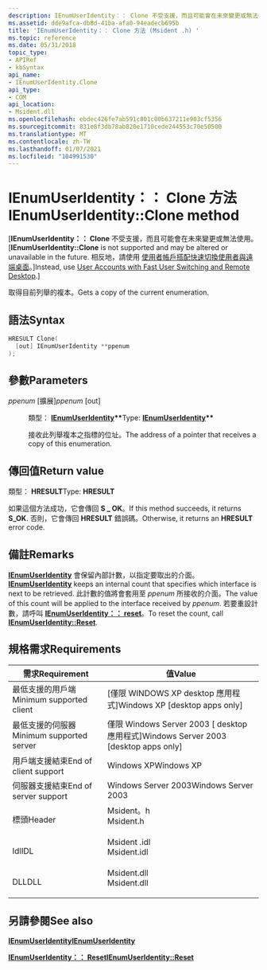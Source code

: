 ```yaml
---
description: IEnumUserIdentity：： Clone 不受支援，而且可能會在未來變更或無法使用。 相反地，請使用使用者帳戶搭配快速切換使用者與遠端桌面。
ms.assetid: dde9afca-db8d-41ba-afa0-94eadecb695b
title: 'IEnumUserIdentity：： Clone 方法 (Msident .h) '
ms.topic: reference
ms.date: 05/31/2018
topic_type:
- APIRef
- kbSyntax
api_name:
- IEnumUserIdentity.Clone
api_type:
- COM
api_location:
- Msident.dll
ms.openlocfilehash: ebdec426fe7ab591c801c00b637211e903cf5356
ms.sourcegitcommit: 831e8f3db78ab820e1710cede244553c70e50500
ms.translationtype: MT
ms.contentlocale: zh-TW
ms.lasthandoff: 01/07/2021
ms.locfileid: "104991530"
---
```

# <a name="ienumuseridentityclone-method"></a><span data-ttu-id="f886c-104">IEnumUserIdentity：： Clone 方法</span><span class="sxs-lookup"><span data-stu-id="f886c-104">IEnumUserIdentity::Clone method</span></span>

<span data-ttu-id="f886c-105">\[**IEnumUserIdentity：： Clone** 不受支援，而且可能會在未來變更或無法使用。</span><span class="sxs-lookup"><span data-stu-id="f886c-105">\[**IEnumUserIdentity::Clone** is not supported and may be altered or unavailable in the future.</span></span> <span data-ttu-id="f886c-106">相反地，請使用 [使用者帳戶搭配快速切換使用者與遠端桌面](fastuserswitching.md)。\]</span><span class="sxs-lookup"><span data-stu-id="f886c-106">Instead, use [User Accounts with Fast User Switching and Remote Desktop](fastuserswitching.md).\]</span></span>

<span data-ttu-id="f886c-107">取得目前列舉的複本。</span><span class="sxs-lookup"><span data-stu-id="f886c-107">Gets a copy of the current enumeration.</span></span>

## <a name="syntax"></a><span data-ttu-id="f886c-108">語法</span><span class="sxs-lookup"><span data-stu-id="f886c-108">Syntax</span></span>


```C++
HRESULT Clone(
  [out] IEnumUserIdentity **ppenum
);
```



## <a name="parameters"></a><span data-ttu-id="f886c-109">參數</span><span class="sxs-lookup"><span data-stu-id="f886c-109">Parameters</span></span>

<dl> <dt>

<span data-ttu-id="f886c-110">*ppenum* \[擴展\]</span><span class="sxs-lookup"><span data-stu-id="f886c-110">*ppenum* \[out\]</span></span>
</dt> <dd>

<span data-ttu-id="f886c-111">類型： **[ **IEnumUserIdentity**](ienumuseridentity.md)\*\***</span><span class="sxs-lookup"><span data-stu-id="f886c-111">Type: **[**IEnumUserIdentity**](ienumuseridentity.md)\*\***</span></span>

<span data-ttu-id="f886c-112">接收此列舉複本之指標的位址。</span><span class="sxs-lookup"><span data-stu-id="f886c-112">The address of a pointer that receives a copy of this enumeration.</span></span>

</dd> </dl>

## <a name="return-value"></a><span data-ttu-id="f886c-113">傳回值</span><span class="sxs-lookup"><span data-stu-id="f886c-113">Return value</span></span>

<span data-ttu-id="f886c-114">類型： **HRESULT**</span><span class="sxs-lookup"><span data-stu-id="f886c-114">Type: **HRESULT**</span></span>

<span data-ttu-id="f886c-115">如果這個方法成功，它會傳回 **S \_ OK**。</span><span class="sxs-lookup"><span data-stu-id="f886c-115">If this method succeeds, it returns **S\_OK**.</span></span> <span data-ttu-id="f886c-116">否則，它會傳回 **HRESULT** 錯誤碼。</span><span class="sxs-lookup"><span data-stu-id="f886c-116">Otherwise, it returns an **HRESULT** error code.</span></span>

## <a name="remarks"></a><span data-ttu-id="f886c-117">備註</span><span class="sxs-lookup"><span data-stu-id="f886c-117">Remarks</span></span>

<span data-ttu-id="f886c-118">[**IEnumUserIdentity**](ienumuseridentity.md) 會保留內部計數，以指定要取出的介面。</span><span class="sxs-lookup"><span data-stu-id="f886c-118">[**IEnumUserIdentity**](ienumuseridentity.md) keeps an internal count that specifies which interface is next to be retrieved.</span></span> <span data-ttu-id="f886c-119">此計數的值將會套用至 *ppenum* 所接收的介面。</span><span class="sxs-lookup"><span data-stu-id="f886c-119">The value of this count will be applied to the interface received by *ppenum*.</span></span> <span data-ttu-id="f886c-120">若要重設計數，請呼叫 [**IEnumUserIdentity：： reset**](ienumuseridentity-reset.md)。</span><span class="sxs-lookup"><span data-stu-id="f886c-120">To reset the count, call [**IEnumUserIdentity::Reset**](ienumuseridentity-reset.md).</span></span>

## <a name="requirements"></a><span data-ttu-id="f886c-121">規格需求</span><span class="sxs-lookup"><span data-stu-id="f886c-121">Requirements</span></span>



| <span data-ttu-id="f886c-122">需求</span><span class="sxs-lookup"><span data-stu-id="f886c-122">Requirement</span></span> | <span data-ttu-id="f886c-123">值</span><span class="sxs-lookup"><span data-stu-id="f886c-123">Value</span></span> |
|-------------------------------------|----------------------------------------------------------------------------------------|
| <span data-ttu-id="f886c-124">最低支援的用戶端</span><span class="sxs-lookup"><span data-stu-id="f886c-124">Minimum supported client</span></span><br/> | <span data-ttu-id="f886c-125">\[僅限 WINDOWS XP desktop 應用程式\]</span><span class="sxs-lookup"><span data-stu-id="f886c-125">Windows XP \[desktop apps only\]</span></span><br/>                                            |
| <span data-ttu-id="f886c-126">最低支援的伺服器</span><span class="sxs-lookup"><span data-stu-id="f886c-126">Minimum supported server</span></span><br/> | <span data-ttu-id="f886c-127">僅限 Windows Server 2003 \[ desktop 應用程式\]</span><span class="sxs-lookup"><span data-stu-id="f886c-127">Windows Server 2003 \[desktop apps only\]</span></span><br/>                                   |
| <span data-ttu-id="f886c-128">用戶端支援結束</span><span class="sxs-lookup"><span data-stu-id="f886c-128">End of client support</span></span><br/>    | <span data-ttu-id="f886c-129">Windows XP</span><span class="sxs-lookup"><span data-stu-id="f886c-129">Windows XP</span></span><br/>                                                                  |
| <span data-ttu-id="f886c-130">伺服器支援結束</span><span class="sxs-lookup"><span data-stu-id="f886c-130">End of server support</span></span><br/>    | <span data-ttu-id="f886c-131">Windows Server 2003</span><span class="sxs-lookup"><span data-stu-id="f886c-131">Windows Server 2003</span></span><br/>                                                         |
| <span data-ttu-id="f886c-132">標頭</span><span class="sxs-lookup"><span data-stu-id="f886c-132">Header</span></span><br/>                   | <dl> <span data-ttu-id="f886c-133"><dt>Msident。h</dt></span><span class="sxs-lookup"><span data-stu-id="f886c-133"><dt>Msident.h</dt></span></span> </dl>   |
| <span data-ttu-id="f886c-134">Idl</span><span class="sxs-lookup"><span data-stu-id="f886c-134">IDL</span></span><br/>                      | <dl> <span data-ttu-id="f886c-135"><dt>Msident .idl</dt></span><span class="sxs-lookup"><span data-stu-id="f886c-135"><dt>Msident.idl</dt></span></span> </dl> |
| <span data-ttu-id="f886c-136">DLL</span><span class="sxs-lookup"><span data-stu-id="f886c-136">DLL</span></span><br/>                      | <dl> <span data-ttu-id="f886c-137"><dt>Msident.dll</dt></span><span class="sxs-lookup"><span data-stu-id="f886c-137"><dt>Msident.dll</dt></span></span> </dl> |



## <a name="see-also"></a><span data-ttu-id="f886c-138">另請參閱</span><span class="sxs-lookup"><span data-stu-id="f886c-138">See also</span></span>

<dl> <dt>

[<span data-ttu-id="f886c-139">**IEnumUserIdentity**</span><span class="sxs-lookup"><span data-stu-id="f886c-139">**IEnumUserIdentity**</span></span>](ienumuseridentity.md)
</dt> <dt>

[<span data-ttu-id="f886c-140">**IEnumUserIdentity：： Reset**</span><span class="sxs-lookup"><span data-stu-id="f886c-140">**IEnumUserIdentity::Reset**</span></span>](ienumuseridentity-reset.md)
</dt> </dl>

 

 




